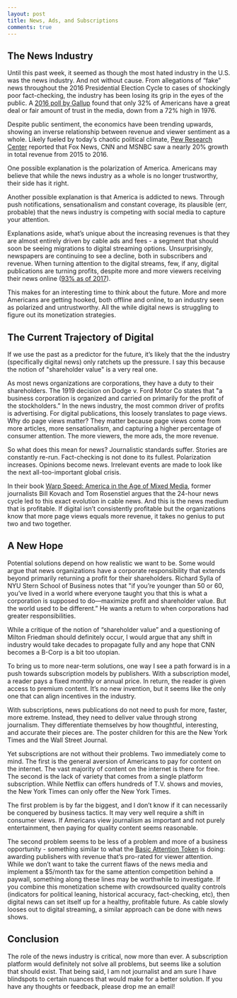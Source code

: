 ```yaml
---
layout: post
title: News, Ads, and Subscriptions
comments: true
---
```


## The News Industry

Until this past week, it seemed as though the most hated industry in the U.S. was the news industry. And not without cause. From allegations of “fake” news throughout the 2016 Presidential Election Cycle to cases of shockingly poor fact-checking, the industry has been losing its grip in the eyes of the public. A [2016 poll by Gallup](http://news.gallup.com/poll/195542/americans-trust-mass-media-sinks-new-low.aspx) found that only 32% of Americans have a great deal or fair amount of trust in the media, down from a 72% high in 1976.

Despite public sentiment, the economics have been trending upwards, showing an inverse relationship between revenue and viewer sentiment as a whole. Likely fueled by today’s chaotic political climate, [Pew Research Center](https://assets.pewresearch.org/wp-content/uploads/sites/13/2016/06/30143308/state-of-the-news-media-report-2016-final.pdf) reported that Fox News, CNN and MSNBC saw a nearly 20% growth in total revenue from 2015 to 2016.

One possible explanation is the polarization of America. Americans may believe that while the news industry as a whole is no longer trustworthy, their side has it right.

Another possible explanation is that America is addicted to news. Through push notifications, sensationalism and constant coverage, its plausible (err, probable) that the news industry is competing with social media to capture your attention.

Explanations aside, what’s unique about the increasing revenues is that they are almost entirely driven by cable ads and fees - a segment that should soon be seeing migrations to digital streaming options. Unsurprisingly, newspapers are continuing to see a decline, both in subscribers and revenue. When turning attention to the digital streams, few, if any, digital publications are turning profits, despite more and more viewers receiving their news online ([93% as of 2017](http://www.journalism.org/fact-sheet/digital-news/)).

This makes for an interesting time to think about the future. More and more Americans are getting hooked, both offline and online, to an industry seen as polarized and untrustworthy. All the while digital news is struggling to figure out its monetization strategies.

## The Current Trajectory of Digital

If we use the past as a predictor for the future, it’s likely that the the industry (specifically digital news) only ratchets up the pressure. I say this because the notion of "shareholder value" is a very real one.

As most news organizations are corporations, they have a duty to their shareholders. The 1919 decision on Dodge v. Ford Motor Co states that "a business corporation is organized and carried on primarily for the profit of the stockholders.” In the news industry, the most common driver of profits is advertising. For digital publications, this loosely translates to page views. Why do page views matter? They matter because page views come from more articles, more sensationalism, and capturing a higher percentage of consumer attention. The more viewers, the more ads, the more revenue.

So what does this mean for news? Journalistic standards suffer. Stories are constantly re-run. Fact-checking is not done to its fullest. Polarization increases. Opinions become news. Irrelevant events are made to look like the next all-too-important global crisis.

In their book [Warp Speed: America in the Age of Mixed Media](https://www.amazon.com/Warp-Speed-America-Mixed-Media/dp/0870784374), former journalists Bill Kovach and Tom Rosenstiel argues that the 24-hour news cycle led to this exact evolution in cable news. And this is the news medium that is profitable. If digital isn’t consistently profitable but the organizations know that more page views equals more revenue, it takes no genius to put two and two together.

## A New Hope

Potential solutions depend on how realistic we want to be. Some would argue that news organizations have a corporate responsibility that extends beyond primarily returning a profit for their shareholders. Richard Sylla of NYU Stern School of Business notes that "if you’re younger than 50 or 60, you’ve lived in a world where everyone taught you that this is what a corporation is supposed to do—maximize profit and shareholder value. But the world used to be different.” He wants a return to when corporations had greater responsibilities.

While a critique of the notion of “shareholder value” and a questioning of Milton Friedman should definitely occur, I would argue that any shift in industry would take decades to propagate fully and any hope that CNN becomes a B-Corp is a bit too utopian.

To bring us to more near-term solutions, one way I see a path forward is in a push towards subscription models by publishers. With a subscription model, a reader pays a fixed monthly or annual price. In return, the reader is given access to premium content. It’s no new invention, but it seems like the only one that can align incentives in the industry.

With subscriptions, news publications do not need to push for more, faster, more extreme. Instead, they need to deliver value through strong journalism. They differentiate themselves by how thoughtful, interesting, and accurate their pieces are. The poster children for this are the New York Times and the Wall Street Journal.

Yet subscriptions are not without their problems. Two immediately come to mind. The first is the general aversion of Americans to pay for content on the internet. The vast majority of content on the internet is there for free. The second is the lack of variety that comes from a single platform subscription. While Netflix can offers hundreds of T.V. shows and movies, the New York Times can only offer the New York Times.

The first problem is by far the biggest, and I don’t know if it can necessarily be conquered by business tactics. It may very well require a shift in consumer views. If Americans view journalism as important and not purely entertainment, then paying for quality content seems reasonable.

The second problem seems to be less of a problem and more of a business opportunity - something similar to what the [Basic Attention Token](https://basicattentiontoken.org/) is doing: awarding publishers with revenue that’s pro-rated for viewer attention. While we don’t want to take the current flaws of the news media and implement a $5/month tax for the same attention competition behind a paywall, something along these lines may be worthwhile to investigate. If you combine this monetization scheme with crowdsourced quality controls (indicators for political leaning, historical accuracy, fact-checking, etc), then digital news can set itself up for a healthy, profitable future. As cable slowly looses out to digital streaming, a similar approach can be done with news shows.

## Conclusion

The role of the news industry is critical, now more than ever. A subscription platform would definitely not solve all problems, but seems like a solution that should exist. That being said, I am not journalist and am sure I have blindspots to certain nuances that would make for a better solution. If you have any thoughts or feedback, please drop me an email!
